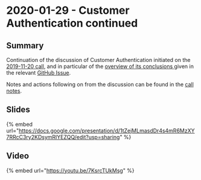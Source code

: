 # 2020-01-29 - Customer Authentication continued

## Summary

Continuation of the discussion of Customer Authentication initiated on the [2019-11-20 call](2019-12-04-safeguarding-and-html-support.md), and in particular of the [overview of its conclusions ](https://github.com/openactive/open-booking-api/issues/120#issuecomment-556335643)given in the relevant [GitHub Issue](https://github.com/openactive/open-booking-api/issues/120). 

Notes and actions following on from the discussion can be found in the [call notes](https://docs.google.com/document/d/1RBrAJi6gwnbsr0l6PgJjmOiUwAUqe-IOMbOQ5fpQWEs/edit?usp=sharing).

## Slides

{% embed url="https://docs.google.com/presentation/d/1tZejMLmasdDr4s4mR6MzXY7RRcC3ry2KDsymRlYEZQQ/edit?usp=sharing" %}

## Video

{% embed url="https://youtu.be/7KsrcTUkMsg" %}



